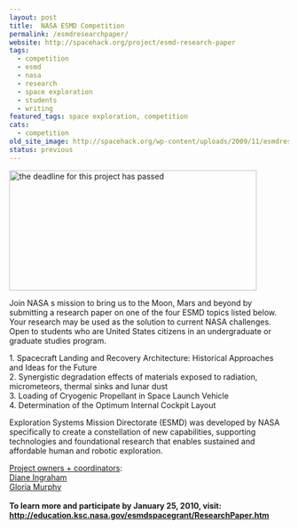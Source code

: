 ```yaml
---
layout: post
title:  NASA ESMD Competition
permalink: /esmdresearchpaper/
website: http://spacehack.org/project/esmd-research-paper
tags: 
  - competition
  - esmd
  - nasa
  - research
  - space exploration
  - students
  - writing
featured_tags: space exploration, competition
cats: 
  - competition
old_site_image: http://spacehack.org/wp-content/uploads/2009/11/esmdresearch.jpg
status: previous
---
```


<div class = "scrape_from_old_wordpress">

<p><img class="alignnone size-full wp-image-1422" title="" src="/wp-content/uploads/2007/11/esmdresearch_dead.jpg" alt="the deadline for this project has passed" width="446" height="216" srcset="http://spacehack.org/wp-content/uploads/2007/11/esmdresearch_dead-310x150.jpg 310w, http://spacehack.org/wp-content/uploads/2007/11/esmdresearch_dead.jpg 446w" sizes="(max-width: 446px) 100vw, 446px" /></p>
<p>Join NASA s mission to bring us to the Moon, Mars and beyond by submitting a research paper on one of the four ESMD topics listed below. Your research may be used as the solution to current NASA challenges. Open to students who are United States citizens in an undergraduate or graduate studies program.</p>
<p>1. Spacecraft Landing and Recovery Architecture: Historical Approaches and Ideas for the Future<br />
2. Synergistic degradation effects of materials exposed to radiation, micrometeors, thermal sinks and lunar dust<br />
3. Loading of Cryogenic Propellant in Space Launch Vehicle<br />
4. Determination of the Optimum Internal Cockpit Layout</p>
<p>Exploration Systems Mission Directorate (ESMD) was developed by NASA specifically to create a constellation of new capabilities, supporting technologies and foundational research that enables sustained and affordable human and robotic exploration.</p>
<p><span style="text-decoration: underline;">Project owners + coordinators</span>:<br />
<a href="mailto:zola.d.ingraham@nasa.gov">Diane Ingraham</a><br />
<a href="mailto:Gloria.A.Murphy@nasa.gov">Gloria Murphy</a><br />
<!--supplement--><br />
<strong>To learn more and participate by January 25, 2010, visit: <a href="http://education.ksc.nasa.gov/esmdspacegrant/ResearchPaper.htm">http://education.ksc.nasa.gov/esmdspacegrant/ResearchPaper.htm</a></strong></p>


</div>